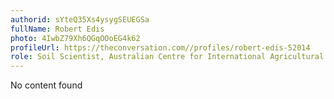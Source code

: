 ```yaml
---
authorid: sYteQ35Xs4ysygSEUEGSa
fullName: Robert Edis
photo: 4IwbZ79Xh6QGqOOoEG4k62
profileUrl: https://theconversation.com//profiles/robert-edis-52014
role: Soil Scientist, Australian Centre for International Agricultural Research
---
```

No content found
